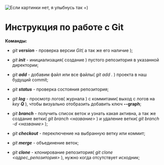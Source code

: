 ![Если картинки нет, я улыбнусь так =)](https://s3.dtln.ru/unti-prod-rall/image/object/hd/8/1/8182c488-706f-45ea-bba2-3c1f912c46af.jpg)
# Инструкция по работе с Git

__Команды:__

* *git __version__* - проверка версии _Git_( а так же его наличие );

* *git __init__* - инициализация( создание ) пустого репозитория в указанной директории;

* *git __add__* - добавим файл или все файлы( _git add ._ ) проекта в наш будущий commit;

* *git __status__* - проверка состояния репозитория;

* *git __log__* - просмотр логов( журнала ) с коммитами( выход с логов на _key __Q___ ), чтобы визуально отобразить добавить ключ __--graph__;

* *git __branch__* - получить список веток и узнать какая активна, а так же создание ветки( _git branch <название>_ ) и удаление ветки( _git branch -d <название>_ );

* *git __checkout__* - переключение на выбранную ветку или коммит;

* *git __merge__* - объединение веток;

* *git __clone__* - клонирование репозитория( _git clone <адрес_репозитория>_ ), нужно когда отсутствует исходник;
